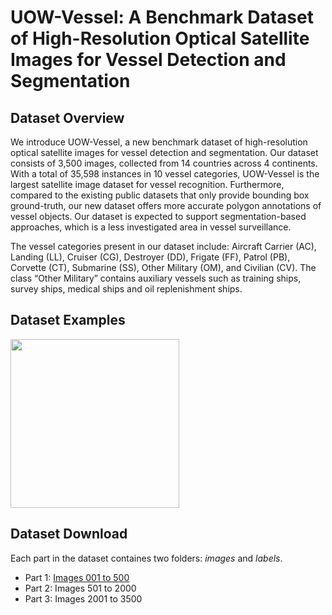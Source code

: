 # UOW-Vessel: A Benchmark Dataset of High-Resolution Optical Satellite Images for Vessel Detection and Segmentation

## Dataset Overview
We introduce UOW-Vessel, a new benchmark dataset of high-resolution optical satellite images for vessel detection and segmentation. Our dataset consists of 3,500 images, collected from 14 countries across 4 continents. With a total of 35,598 instances in 10 vessel categories, UOW-Vessel is the largest satellite image dataset for vessel recognition. Furthermore, compared to the existing public datasets that only provide bounding box ground-truth, our new dataset offers more accurate polygon annotations of vessel objects. Our dataset is expected to support segmentation-based approaches, which is a less investigated area in vessel surveillance.

The vessel categories present in our dataset include: Aircraft Carrier (AC), Landing (LL), Cruiser (CG), Destroyer (DD), Frigate (FF), Patrol (PB), Corvette (CT), Submarine (SS), Other Military (OM), and Civilian (CV). The class “Other Military” contains auxiliary vessels such as training ships, survey ships, medical ships and oil replenishment ships.

## Dataset Examples
 <img src="https://github.com/ltb801/UOW-Vessel/blob/main/image/visualization.jpg?raw=true" height="270"/>

## Dataset Download 
Each part in the dataset containes two folders: *images* and *labels*. 
- Part 1: [Images 001 to 500](https://drive.google.com/drive/folders/1e_zKYaW-Dib8PlFzB2y0dddKkYV2fjNJ?usp=sharing)
- Part 2: Images 501 to 2000
- Part 3: Images 2001 to 3500
